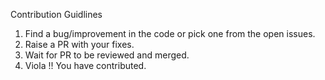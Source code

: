 Contribution Guidlines

1. Find a bug/improvement in the code or pick one from the open issues.
2. Raise a PR with your fixes.
3. Wait for PR to be reviewed and merged.
4. Viola !! You have contributed.
